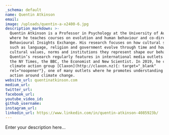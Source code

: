 ```yaml
---
_schema: default
name: Quentin Atkinson
email:
image: /uploads/quentin-a-x2400-6.jpg
description_markdown: >-
  Quentin Atkinson is a Professor in Psychology at the University of Auckland,
  where he teaches courses on evolution and human behaviour and co-directs the
  Behavioural Insights Exchange. His research focuses on how cultural systems
  such as language, religion and government evolve through time and how the
  cultural values, norms and institutions they represent shape our behaviour.
  Quentin’s research regularly features in international media outlets including
  the NY Times, the BBC, the Economist and New Scientist. In 2019, he co-founded
  climate action group [Claxon](http://claxon.nz){: target="_blank"
  rel="noopener"}, one of many outlets where he promotes understanding and
  action around climate change.
website_url: quentinatkinson.com
medium_url:
twitter_url:
facebook_url:
youtube_video_id:
github_username:
instagram_url:
linkedin_url: https://www.linkedin.com/in/quentin-atkinson-4085923b/
---
```

Enter your description here...
